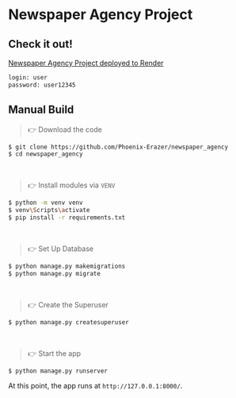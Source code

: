 # Newspaper Agency Project

## Check it out!
[Newspaper Agency Project deployed to Render](https://newspaper-agency-v299.onrender.com/)
```bash
login: user  
password: user12345
```


## Manual Build 

> 👉 Download the code  

```bash
$ git clone https://github.com/Phoenix-Erazer/newspaper_agency
$ cd newspaper_agency
```

<br />

> 👉 Install modules via `VENV`  

```bash
$ python -m venv venv
$ venv\Scripts\activate
$ pip install -r requirements.txt
```

<br />

> 👉 Set Up Database

```bash
$ python manage.py makemigrations
$ python manage.py migrate
```

<br />

> 👉 Create the Superuser

```bash
$ python manage.py createsuperuser
```

<br />

> 👉 Start the app

```bash
$ python manage.py runserver
```

At this point, the app runs at `http://127.0.0.1:8000/`.